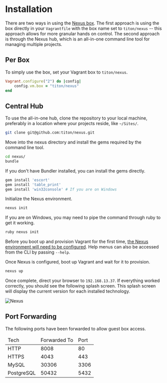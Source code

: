 # Installation #

There are two ways in using the [Nexus box](https://atlas.hashicorp.com/titon/boxes/nexus). The first approach is using the box directly in your `Vagrantfile` with the box name set to `titon/nexus` -- this approach allows for more granular hands on control. The second approach is through the Nexus hub, which is an all-in-one command line tool for managing multiple projects.

## Per Box ##

To simply use the box, set your Vagrant box to `titon/nexus`.

```ruby
Vagrant.configure("2") do |config|
    config.vm.box = "titon/nexus"
end
```

## Central Hub ##

To use the all-in-one hub, clone the repository to your local machine, preferably in a location where your projects reside, like `~/Sites/`.

```bash
git clone git@github.com:titon/nexus.git
```

Move into the nexus directory and install the gems required by the command line tool.

```bash
cd nexus/
bundle
```

If you don't have Bundler installed, you can install the gems directly.

```bash
gem install 'escort'
gem install 'table_print'
gem install 'win32console' # If you are on Windows
```

Initialize the Nexus environment.

```bash
nexus init
```

If you are on Windows, you may need to pipe the command through ruby to get it working.

```bash
ruby nexus init
```

Before you boot up and provision Vagrant for the first time, [the Nexus environment will need to be configured](configuring.md). 
Help menus can also be accessed from the CLI by passing `--help`.

Once Nexus is configured, boot up Vagrant and wait for it to provision.

```bash
nexus up
```

Once complete, direct your browser to `192.168.13.37`. If everything worked correctly, you should see the following splash screen.
This splash screen will display the current version for each installed technology.

![Nexus](https://s3.amazonaws.com/titon/nexus/splash.png)

## Port Forwarding ##

The following ports have been forwarded to allow guest box access.

<table>
    <thead>
        <tr>
            <td>Tech</td>
            <td>Forwarded To</td>
            <td>Port</td>
        </tr>
    </thead>
    <tbody>
        <tr>
            <td>HTTP</td>
            <td>8008</td>
            <td>80</td>
        </tr>
        <tr>
            <td>HTTPS</td>
            <td>4043</td>
            <td>443</td>
        </tr>
        <tr>
            <td>MySQL</td>
            <td>30306</td>
            <td>3306</td>
        </tr>
        <tr>
            <td>PostgreSQL</td>
            <td>50432</td>
            <td>5432</td>
        </tr>
    </tbody>
</table>
